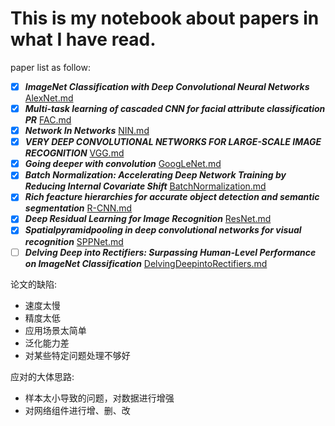 # This is my notebook about papers in what I have read.
paper list as follow:
- [x] **_ImageNet Classification with Deep Convolutional Neural Networks_** [AlexNet.md](./classical_cv/AlexNet.md)
- [x] **_Multi-task learning of cascaded CNN for facial attribute classification PR_**  [FAC.md](./classical_cv/FAC.md)
- [x] **_Network In Networks_**  [NIN.md](./classical_cv/NIN.md)
- [x] **_VERY DEEP CONVOLUTIONAL NETWORKS FOR LARGE-SCALE IMAGE RECOGNITION_**  [VGG.md](./classical_cv/VGG.md)
- [x] **_Going deeper with convolution_** [GoogLeNet.md](./classical_cv/GoogLeNet.md)
- [x] **_Batch Normalization: Accelerating Deep Network Training by Reducing Internal Covariate Shift_** [BatchNormalization.md](./classical_cv/BatchNormalization.md)
- [x] **_Rich feacture hierarchies for accurate object detection and semantic segmentation_**  [R-CNN.md](./classical_cv/R-CNN.md)
- [x] **_Deep Residual Learning for Image Recognition_** [ResNet.md](./classical_cv/ResNet.md)
- [x] **_Spatialpyramidpooling in deep convolutional networks for visual recognition_** [SPPNet.md](./classical_cv/SPPNet.md)
- [ ] **_Delving Deep into Rectifiers: Surpassing Human-Level Performance on ImageNet Classification_** [DelvingDeepintoRectifiers.md](./classical_cv/DelvingDeepIntoRectifiers.md)

论文的缺陷:
  * 速度太慢
  *  精度太低
  *  应用场景太简单
  *  泛化能力差
  *  对某些特定问题处理不够好

应对的大体思路:
  * 样本太小导致的问题，对数据进行增强
  *  对网络组件进行增、删、改
